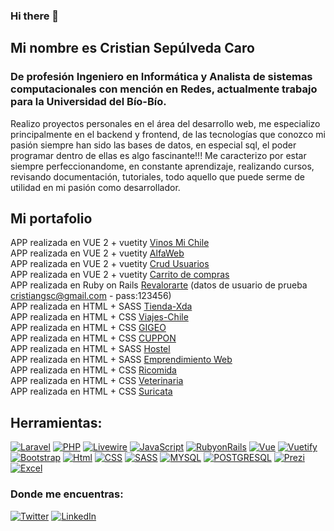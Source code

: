 ### Hi there 👋

<!--
**cristiangsc/cristiangsc** is a ✨ _special_ ✨ repository because its `README.md` (this file) appears on your GitHub profile.-->
## Mi nombre es Cristian Sepúlveda Caro
### De profesión Ingeniero en Informática y Analista de sistemas computacionales con mención en Redes, actualmente trabajo para la Universidad del Bío-Bío.
Realizo proyectos personales en el área del desarrollo web, me especializo principalmente en el backend y frontend, de las tecnologías que conozco mi pasión siempre han sido las bases de datos, en especial sql, el poder programar dentro de ellas es algo fascinante!!!
Me caracterizo por estar siempre perfeccionandome, en constante aprendizaje, realizando cursos, revisando documentación, tutoriales, todo aquello que puede serme de utilidad en mi pasión como desarrollador.

## Mi portafolio
APP realizada en VUE 2 + vuetity <a href="https://cristiangsc.github.io/Vinos-Chile-Deploy/" target="_blank">Vinos Mi Chile</a> </br>
APP realizada en VUE 2 + vuetity <a href="https://cristiangsc.github.io/alfaweb_vue/" target="_blank">AlfaWeb</a> </br>
APP realizada en VUE 2 + vuetity <a href="https://cristiangsc.github.io/usuarios_vue_vuetity/" target="_blank">Crud Usuarios</a> </br>
APP realizada en VUE 2 + vuetity <a href="https://cristiangsc.github.io/carrito_vue_vuetity/" target="_blank">Carrito de compras</a> </br>
APP realizada en Ruby on Rails <a href="https://revalorarte.herokuapp.com/" target="_blank">Revalorarte</a> (datos de usuario de prueba cristiangsc@gmail.com - pass:123456)</br>
APP realizada en HTML + SASS <a href="https://cristiangsc.github.io/Tienda-Xda/" target="_blank">Tienda-Xda</a> </br>
APP realizada en HTML + CSS <a href="https://cristiangsc.github.io/Viajes-Chile/" target="_blank">Viajes-Chile</a> </br>
APP realizada en HTML + CSS <a href="https://cristiangsc.github.io/Desafio-GiGEO/" target="_blank">GIGEO</a> </br>
APP realizada en HTML + CSS <a href="https://cristiangsc.github.io/Desafio-Cuppon/" target="_blank">CUPPON</a> </br>
APP realizada en HTML + SASS <a href="https://cristiangsc.github.io/Desafio-SASS-Houtel/" target="_blank">Hostel</a> </br>
APP realizada en HTML + SASS <a href="https://cristiangsc.github.io/Mi-emprendimiento-WEB/" target="_blank">Emprendimiento Web</a> </br>
APP realizada en HTML + CSS <a href="https://cristiangsc.github.io/Desafio-Ricomida/" target="_blank">Ricomida</a> </br>
APP realizada en HTML + CSS <a href="https://cristiangsc.github.io/Desafio-Veterinaria/" target="_blank">Veterinaria</a> </br>
APP realizada en HTML + CSS <a href="https://cristiangsc.github.io/Desafio-Suricata/" target="_blank">Suricata</a> </br>



## Herramientas:
[![Laravel](https://img.shields.io/badge/Laravel-orange?style=for-the-badge&logo=laravel&logoColor=orange&labelColor=white)](www.laravel.com)
[![PHP](https://img.shields.io/badge/PHP-blue?style=for-the-badge&logo=php&logoColor=blue&labelColor=white)](https://www.php.net/)
[![Livewire](https://img.shields.io/badge/Livewire-blue?style=for-the-badge&logo=livewire&logoColor=dd42f5&labelColor=white)](https://laravel-livewire.com/)
[![JavaScript](https://img.shields.io/badge/JavaScript-black?style=for-the-badge&logo=javascript&logoColor=black&labelColor=yellow)](https://www.javascript.com/)
[![RubyonRails](https://img.shields.io/badge/Ruby_On_Rails-white?style=for-the-badge&logo=rubyonrails&logoColor=white&labelColor=red)](https://rubyonrails.org/)
[![Vue](https://img.shields.io/badge/Vue-3f4c75?style=for-the-badge&logo=vuedotjs&logoColor=68bd60&labelColor=white)](https://vuejs.org/)
[![Vuetify](https://img.shields.io/badge/Vuetify-0095D5?style=for-the-badge&logo=vuetify&logoColor=blue&labelColor=white)](https://vuetifyjs.com/)
[![Bootstrap](https://img.shields.io/badge/Bootstrap-0095D5?style=for-the-badge&logo=bootstrap&logoColor=blue&labelColor=white)](https://bootstrap.com/)
[![Html](https://img.shields.io/badge/Html-orange?style=for-the-badge&logo=html5&logoColor=orange&labelColor=white)](https://developer.mozilla.org/es/docs/Web/HTML)
[![CSS](https://img.shields.io/badge/CSS-blue?style=for-the-badge&logo=css3&logoColor=blue&labelColor=white)](https://desarrolloweb.com/manuales/css3.html)
[![SASS](https://img.shields.io/badge/SASS-pink?style=for-the-badge&logo=sass&logoColor=pink&labelColor=white)](https://sass-lang.com/)
[![MYSQL](https://img.shields.io/badge/MYSQL-blue?style=for-the-badge&logo=mariadb&logoColor=brown&labelColor=white)](https://www.mysql.com/)
[![POSTGRESQL](https://img.shields.io/badge/POSTGRES-orange?style=for-the-badge&logo=postgres&logoColor=brown&labelColor=white)](https://www.postgresql.org/)
[![Prezi](https://img.shields.io/badge/Prezi-blue?style=for-the-badge&logo=prezi&logoColor=blue&labelColor=white)](https://prezi.com/es/)
[![Excel](https://img.shields.io/badge/Excel_Avanzado-green?style=for-the-badge&logo=microsoftexcel&logoColor=green&labelColor=white)](https://www.microsoft.com/es-es/microsoft-365/excel)
### Donde me encuentras:

[![Twitter](https://img.shields.io/badge/Twitter-@Cristiangsc-1DA1F2?style=for-the-badge&logo=twitter&logoColor=white&labelColor=101010)](https://twitter.com/Cristiangsc)
[![LinkedIn](https://img.shields.io/badge/LinkedIn-Cristian_Sepulveda_Caro-0077B5?style=for-the-badge&logo=linkedin&logoColor=white&labelColor=101010)](https://www.linkedin.com/in/cristian-sepulveda-caro-021147235/)
